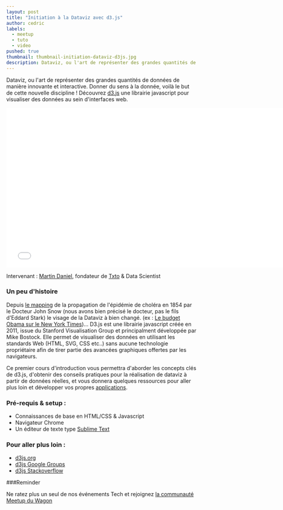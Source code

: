 ```yaml
---
layout: post
title: "Initiation à la Dataviz avec d3.js"
author: cedric
labels:
  - meetup
  - tuto
  - video
pushed: true
thumbnail: thumbnail-initiation-dataviz-d3js.jpg
description: Dataviz, ou l'art de représenter des grandes quantités de données de manière innovante et interactive. Donner du sens à la donnée, voilà le but de cette nouvelle discipline ! Découvrez d3.js une librairie javascript pour visualiser des données au sein d'interfaces web.
---
```


Dataviz, ou l'art de représenter des grandes quantités de données de manière innovante et interactive. Donner du sens à la donnée, voilà le but de cette nouvelle discipline ! Découvrez [d3.js](http://d3js.org/) une librairie javascript pour visualiser des données au sein d'interfaces web.

<div class="video-wrapper"><iframe width="750" height="422" src="//www.youtube.com/embed/ZEtyr9C01cg?rel=0&amp;controls=0&amp;showinfo=0" frameborder="0" allowfullscreen></iframe></div>

Intervenant : [Martin Daniel](https://twitter.com/martindaniel4), fondateur de [Txto](https://www.txto.io) & Data Scientist

### Un peu d'histoire

Depuis [le mapping](http://fr.wikipedia.org/wiki/John_Snow) de la propagation de l'épidémie de choléra en 1854 par le Docteur John Snow (nous avons bien précisé le docteur, pas le fils d'Eddard Stark) le visage de la Dataviz à bien changé. (ex : [Le budget Obama sur le New York Times](http://www.nytimes.com/interactive/2012/02/13/us/politics/2013-budget-proposal-graphic.html?_r=1&))... D3.js est une librairie javascript créée en 2011, issue du Stanford Visualisation Group et principalment développée par Mike Bostock. Elle permet de visualiser des données en utilisant les standards Web (HTML, SVG, CSS etc..) sans aucune technologie propriétaire afin de tirer partie des avancées graphiques offertes par les navigateurs.

Ce premier cours d'introduction vous permettra d'aborder les concepts clés de d3.js, d'obtenir des conseils pratiques pour la réalisation de dataviz à partir de données réelles, et vous donnera quelques ressources pour aller plus loin et développer vos propres [applications](http://www.quora.com/What-companies-are-using-d3-js-in-production).

### Pré-requis & setup :

- Connaissances de base en HTML/CSS & Javascript
- Navigateur Chrome
- Un éditeur de texte type [Sublime Text](http://www.sublimetext.com/)

### Pour aller plus loin :

- [d3js.org](http://d3js.org/)
- [d3js Google Groups](https://groups.google.com/forum/#!forum/d3-js)
- [d3js Stackoverflow](http://stackoverflow.com/questions/tagged/d3.js)

###Reminder

Ne ratez plus un seul de nos événements Tech et rejoignez [la communauté Meetup du Wagon](http://www.meetup.com/Le-Wagon-Paris-Coding-Station/)